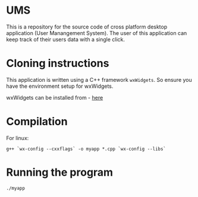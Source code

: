 # UMS
This is a repository for the source code of cross platform desktop application (User Manangement System). The user of this application can keep track of their users data with a single click.

# Cloning instructions
This application is written using a C++ framework `wxWidgets`. So ensure you have the environment setup for wxWidgets.

wxWidgets can be installed from - [here](https://docs.wxwidgets.org/trunk/overview_install.html)

# Compilation

For linux:

 ```
 g++ `wx-config --cxxflags` -o myapp *.cpp `wx-config --libs`
 
 ```
# Running the program

`./myapp`



